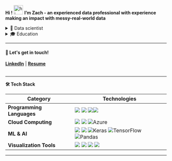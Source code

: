 

**Hi !** <img src="https://user-images.githubusercontent.com/1303154/88677602-1635ba80-d120-11ea-84d8-d263ba5fc3c0.gif" width="29" alt="hi"> **I’m Zach - an experienced data professional with experience making an impact with messy-real-world data**



<details>  
<summary>🚀 Data scientist</summary>
    <ul>
    <li>Over three years of data science experience with leading organizations, delivering AI and ML results in healthcare, marketing, SaaS, and academia.</li>
    <li>Expert in turning messy-real-world data into actionable insights and engaging visualizations.</li>
    <li>Experience working with diverse stakeholders in companies ranging from a 20 person startup to a global fortune 500 leader</li>
    </ul>
</details>

<details>
<summary>🎓 Education </summary>
    <ul>
<li>Master's in Data Science from King's College London.</li>
<li>Bachelor's degree in Mathematics from Dartmouth College.</li>
<li>Been coding for over ten years!</li>
        </ul>
</details>

<hr>

#### 💬 Let's get in touch!
<b><a href='https://www.linkedin.com/in/zach-segal/' target='_blank'>LinkedIn</a></b> | <b><a href='https://docs.google.com/document/d/1EP9hFwoqt-u_dUapv-7okl4Scu9jEUJ99wV2jy2_UA4/' target='_blank'>Resume</a></b> 
<br><br>
<hr>
<!-- Tech Stack -->  
<b>🛠️ Tech Stack</b>
    <p>

| **Category** | **Technologies** |
| - | - |
**Programming Languages** | <img src='https://img.shields.io/static/v1?label=&message=Python&color=3C78A9&logo=python&logoColor=white'> <img src='https://img.shields.io/static/v1?label=&message=R&color=276DC2&logo=r&logoColor=white'> <img src='https://img.shields.io/static/v1?label=&message=SQL&color=004F9F&logo=postgresql&logoColor=white'><img src='https://img.shields.io/static/v1?label=&message=Java&color=f89820&logo=java&logoColor=white'>
**Cloud Computing** | <img src='https://img.shields.io/static/v1?label=&message=AWS&color=FF9900&logo=amazonaws&logoColor=white'> <img src='https://img.shields.io/static/v1?label=&message=GCP&color=4285F4&logo=google-cloud&logoColor=white'> <img alt="Azure" src="https://img.shields.io/badge/azure-%230072C6.svg?style=for-the-badge&logo=azure-devops&logoColor=white"/>
**ML & AI** | <img src='https://img.shields.io/static/v1?label=&message=scikit-learn&color=F7931E&logo=scikitlearn&logoColor=white'> <img src='https://img.shields.io/static/v1?label=&message=PyTorch&color=EE4C2C&logo=pytorch&logoColor=white'> <img alt="Keras" src="https://img.shields.io/badge/Keras-%23D00000.svg?style=for-the-badge&logo=Keras&logoColor=white"/> <img alt="TensorFlow" src="https://img.shields.io/badge/TensorFlow-%23FF6F00.svg?style=for-the-badge&logo=TensorFlow&logoColor=white" /> <img alt="Pandas" src="https://img.shields.io/badge/pandas-%23150458.svg?style=for-the-badge&logo=pandas&logoColor=white" />
**Visualization Tools** | <img src='https://img.shields.io/static/v1?label=&message=Plotly&color=404f76&logo=plotly&logoColor=a4a4bb'> <img src='https://img.shields.io/static/v1?label=&message=Tableau&color=60688D&logo=Tableau&logoColor=white'> <img src='https://img.shields.io/static/v1?label=&message=LookerStudio&color=4484f3&logo=Looker&logoColor=white'>  <img src='https://img.shields.io/static/v1?label=&message=Power%20BI&color=F2C811&logo=powerbi&logoColor=gray'>      
  </p>

<hr>
